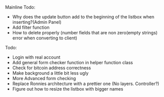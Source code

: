 ﻿Mainline Todo:
* Why does the update button add to the beginning of the listbox when inserting?(Admin Panel)
* Add filter function
* How to delete properly (number fields that are non zero(empty strings) error when converting to client)

Todo: 
* Login with real account
* Add general form checker function in helper function class
* Check for bitcoin address correctness
* Make background a little bit less ugly
* More Advanced form checking
* Replace Ronnies architecture with a prettier one (No layers. Controller?)
* Figure out how to resize the listbox with bigger names
